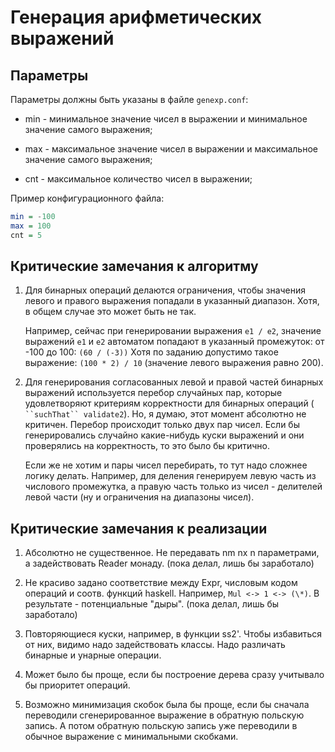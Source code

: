 # Генерация арифметических выражений

## Параметры

Параметры должны быть указаны в файле `genexp.conf`:

* min - минимальное значение чисел в выражении и минимальное значение самого выражения;

* max - максимальное значение чисел в выражении и максимальное значение самого выражения;

* cnt - максимальное количество чисел в выражении;

Пример конфигурационного файла:

```haskell
min = -100
max = 100
cnt = 5
```

## Критические замечания к алгоритму

1. Для бинарных операций делаются ограничения, чтобы значения левого  и правого выражения попадали в указанный диапазон.
   Хотя, в общем случае это может быть не так.
 
   Например, сейчас  при генерировании выражения `e1 / e2`, значение выражений `e1` и `e2` автоматом попадают в указанный промежуток: 
   от -100 до 100: `(60 / (-3))`
   Хотя по заданию допустимо такое выражение: `(100 * 2) / 10` (значение левого выражения равно 200).
 
1. Для генерирования согласованных левой и правой частей бинарных выражений используется перебор случайных пар, 
   которые удовлетворяют критериям корректности для бинарных операций (` ``suchThat`` validate2`).
   Но, я думаю, этот момент абсолютно не критичен. Перебор происходит только двух пар чисел. 
   Если бы генерировались случайно какие-нибудь куски выражений и они проверялись на корректность, то это было бы критично.
 
   Если же не хотим и пары чисел перебирать, то тут надо сложнее логику делать. Например, для деления генерируем левую часть из числового промежутка,
   а правую часть только из чисел - делителей левой части (ну и ограничения на диапазоны чисел).

## Критические замечания к реализации

1. Абсолютно не существенное. Не передавать nm nx n параметрами, а задействовать Reader монаду.
   (пока делал, лишь бы заработало)
 
1. Не красиво задано соответствие между Expr, числовым кодом операций и соотв. функций haskell.
   Например, `Mul <-> 1 <-> (\*)`. В результате - потенциальные "дыры".    (пока делал, лишь бы заработало)

1. Повторяющиеся куски, например, в функции ss2'. Чтобы избавиться от них, видимо надо задействовать классы. 
   Надо различать бинарные и унарные операции.

1. Может было бы проще, если бы построение дерева сразу учитывало бы приоритет операций.

1. Возможно минимизация скобок была бы проще, если бы сначала переводили сгенерированное выражение в обратную польскую запись.
   А потом обратную польскую запись уже переводили в обычное выражение с минимальными скобками.


